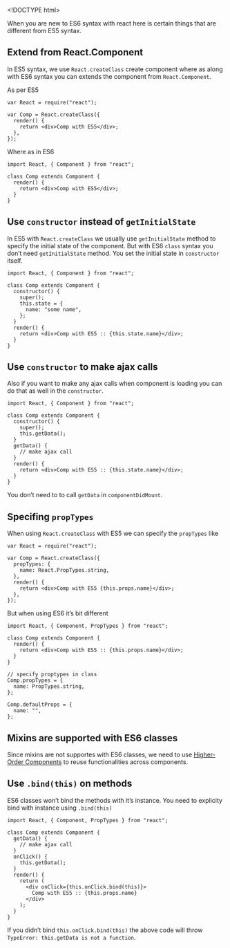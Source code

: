 &lt;!DOCTYPE html&gt;

When you are new to ES6 syntax with react here is certain things that are different from ES5 syntax.

Extend from React.Component
---------------------------

In ES5 syntax, we use `React.createClass` create component where as along with ES6 syntax you can extends the component from `React.Component`.

As per ES5

    var React = require("react");

    var Comp = React.createClass({
      render() {
        return <div>Comp with ES5</div>;
      },
    });

Where as in ES6

    import React, { Component } from "react";

    class Comp extends Component {
      render() {
        return <div>Comp with ES5</div>;
      }
    }

Use `constructor` instead of `getInitialState`
----------------------------------------------

In ES5 with `React.createClass` we usually use `getInitialState` method to specify the initial state of the component. But with ES6 `class` syntax you don’t need `getInitialState` method. You set the initial state in `constructor` itself.

    import React, { Component } from "react";

    class Comp extends Component {
      constructor() {
        super();
        this.state = {
          name: "some name",
        };
      }
      render() {
        return <div>Comp with ES5 :: {this.state.name}</div>;
      }
    }

Use `constructor` to make ajax calls
------------------------------------

Also if you want to make any ajax calls when component is loading you can do that as well in the `constructor`.

    import React, { Component } from "react";

    class Comp extends Component {
      constructor() {
        super();
        this.getData();
      }
      getData() {
        // make ajax call
      }
      render() {
        return <div>Comp with ES5 :: {this.state.name}</div>;
      }
    }

You don’t need to to call `getData` in `componentDidMount`.

Specifing `propTypes`
---------------------

When using `React.createClass` with ES5 we can specify the `propTypes` like

    var React = require("react");

    var Comp = React.createClass({
      propTypes: {
        name: React.PropTypes.string,
      },
      render() {
        return <div>Comp with ES5 {this.props.name}</div>;
      },
    });

But when using ES6 it’s bit different

    import React, { Component, PropTypes } from "react";

    class Comp extends Component {
      render() {
        return <div>Comp with ES5 :: {this.props.name}</div>;
      }
    }

    // specify proptypes in class
    Comp.propTypes = {
      name: PropTypes.string,
    };

    Comp.defaultProps = {
      name: "",
    };

Mixins are supported with ES6 classes
-------------------------------------

Since mixins are not supportes with ES6 classes, we need to use [Higher-Order Components](https://gist.github.com/sebmarkbage/ef0bf1f338a7182b6775) to reuse functionalities across components.

Use `.bind(this)` on methods
----------------------------

ES6 classes won’t bind the methods with it’s instance. You need to explicity bind with instance using `.bind(this)`

    import React, { Component, PropTypes } from "react";

    class Comp extends Component {
      getData() {
        // make ajax call
      }
      onClick() {
        this.getData();
      }
      render() {
        return (
          <div onClick={this.onClick.bind(this)}>
            Comp with ES5 :: {this.props.name}
          </div>
        );
      }
    }

If you didn’t bind `this.onClick.bind(this)` the above code will throw `TypeError: this.getData is not a function`.

